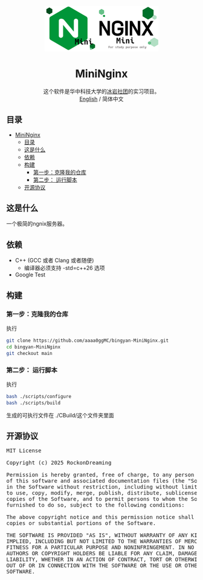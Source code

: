 <div align="center">

<p align="center">
  <img src="https://github.com/aaaa0ggMC/Blog_PicBackend/blob/main/imgs/bingyan-MiniNginx/logo.png?raw=true" width="60%" alt="MiniNginx" />
</p>

# MiniNginx
这个软件是华中科技大学的[冰岩社团](https://github.com/BingyanStudio)的实习项目。 <br/>
[English](./README.md) / 简体中文

</div>

## 目录
- [MiniNginx](#mininginx)
  - [目录](#目录)
  - [这是什么](#这是什么)
  - [依赖](#依赖)
  - [构建](#构建)
    - [第一步：克隆我的仓库](#第一步克隆我的仓库)
    - [第二步： 运行脚本](#第二步-运行脚本)
  - [开源协议](#开源协议)
  

## 这是什么
一个极简的ngnix服务器。

## 依赖
- C++ (GCC 或者 Clang 或者随便)
  - 编译器必须支持 -std=c++26 选项
- Google Test

## 构建
### 第一步：克隆我的仓库
执行 
```bash
git clone https://github.com/aaaa0ggMC/bingyan-MiniNginx.git
cd bingyan-MiniNginx
git checkout main
```

### 第二步： 运行脚本
执行
```bash
bash ./scripts/configure
bash ./scripts/build
```
生成的可执行文件在 ./CBuild/这个文件夹里面

## 开源协议
<pre>
MIT License

Copyright (c) 2025 RockonDreaming

Permission is hereby granted, free of charge, to any person obtaining a copy
of this software and associated documentation files (the "Software"), to deal
in the Software without restriction, including without limitation the rights
to use, copy, modify, merge, publish, distribute, sublicense, and/or sell
copies of the Software, and to permit persons to whom the Software is
furnished to do so, subject to the following conditions:

The above copyright notice and this permission notice shall be included in all
copies or substantial portions of the Software.

THE SOFTWARE IS PROVIDED "AS IS", WITHOUT WARRANTY OF ANY KIND, EXPRESS OR
IMPLIED, INCLUDING BUT NOT LIMITED TO THE WARRANTIES OF MERCHANTABILITY,
FITNESS FOR A PARTICULAR PURPOSE AND NONINFRINGEMENT. IN NO EVENT SHALL THE
AUTHORS OR COPYRIGHT HOLDERS BE LIABLE FOR ANY CLAIM, DAMAGES OR OTHER
LIABILITY, WHETHER IN AN ACTION OF CONTRACT, TORT OR OTHERWISE, ARISING FROM,
OUT OF OR IN CONNECTION WITH THE SOFTWARE OR THE USE OR OTHER DEALINGS IN THE
SOFTWARE.
</pre>


